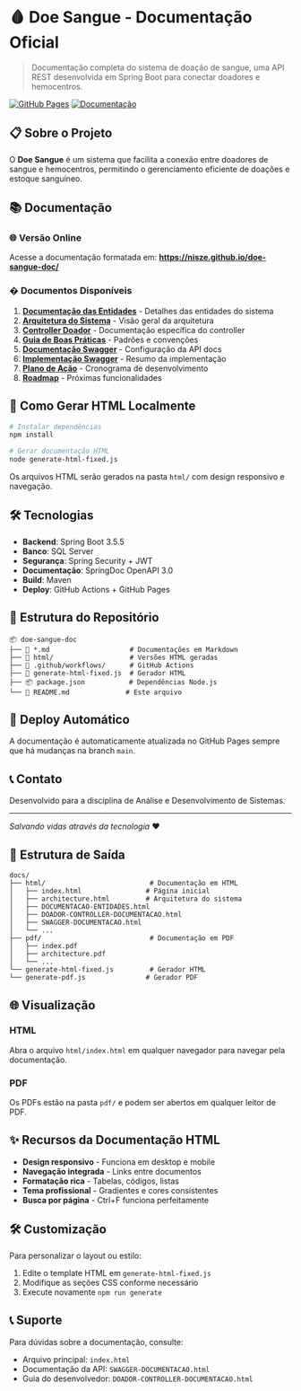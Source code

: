# 🩸 Doe Sangue - Documentação Oficial

> Documentação completa do sistema de doação de sangue, uma API REST desenvolvida em Spring Boot para conectar doadores e hemocentros.

[![GitHub Pages](https://img.shields.io/badge/GitHub-Pages-brightgreen?style=for-the-badge&logo=github)](https://nisze.github.io/doe-sangue-doc/)
[![Documentação](https://img.shields.io/badge/Docs-Online-blue?style=for-the-badge&logo=readthedocs)](https://nisze.github.io/doe-sangue-doc/)

## 📋 Sobre o Projeto

O **Doe Sangue** é um sistema que facilita a conexão entre doadores de sangue e hemocentros, permitindo o gerenciamento eficiente de doações e estoque sanguíneo.

## 📚 Documentação

### 🌐 Versão Online
Acesse a documentação formatada em: **https://nisze.github.io/doe-sangue-doc/**

### � Documentos Disponíveis

1. **[Documentação das Entidades](DOCUMENTACAO-ENTIDADES.md)** - Detalhes das entidades do sistema
2. **[Arquitetura do Sistema](architecture.md)** - Visão geral da arquitetura
3. **[Controller Doador](DOADOR-CONTROLLER-DOCUMENTACAO.md)** - Documentação específica do controller
4. **[Guia de Boas Práticas](GUIA-CONTROLLER-BOAS-PRATICAS.md)** - Padrões e convenções
5. **[Documentação Swagger](SWAGGER-DOCUMENTACAO.md)** - Configuração da API docs
6. **[Implementação Swagger](SWAGGER-RESUMO-IMPLEMENTACAO.md)** - Resumo da implementação
7. **[Plano de Ação](PLANO-ACAO-SEMANAL.md)** - Cronograma de desenvolvimento
8. **[Roadmap](ROADMAP-PROXIMOS-PASSOS.md)** - Próximas funcionalidades

## 🚀 Como Gerar HTML Localmente

```bash
# Instalar dependências
npm install

# Gerar documentação HTML
node generate-html-fixed.js
```

Os arquivos HTML serão gerados na pasta `html/` com design responsivo e navegação.

## 🛠️ Tecnologias

- **Backend**: Spring Boot 3.5.5
- **Banco**: SQL Server
- **Segurança**: Spring Security + JWT
- **Documentação**: SpringDoc OpenAPI 3.0
- **Build**: Maven
- **Deploy**: GitHub Actions + GitHub Pages

## 📁 Estrutura do Repositório

```
📦 doe-sangue-doc
├── 📄 *.md                    # Documentações em Markdown
├── 📂 html/                   # Versões HTML geradas
├── 📂 .github/workflows/      # GitHub Actions
├── 🔧 generate-html-fixed.js  # Gerador HTML
├── 📦 package.json           # Dependências Node.js
└── 📖 README.md              # Este arquivo
```

## 🔄 Deploy Automático

A documentação é automaticamente atualizada no GitHub Pages sempre que há mudanças na branch `main`.

## 📞 Contato

Desenvolvido para a disciplina de Análise e Desenvolvimento de Sistemas.

---
*Salvando vidas através da tecnologia* ❤️

## 📁 Estrutura de Saída

```
docs/
├── html/                          # Documentação em HTML
│   ├── index.html                # Página inicial
│   ├── architecture.html         # Arquitetura do sistema
│   ├── DOCUMENTACAO-ENTIDADES.html
│   ├── DOADOR-CONTROLLER-DOCUMENTACAO.html
│   ├── SWAGGER-DOCUMENTACAO.html
│   └── ...
├── pdf/                           # Documentação em PDF
│   ├── index.pdf
│   ├── architecture.pdf
│   └── ...
└── generate-html-fixed.js         # Gerador HTML
└── generate-pdf.js               # Gerador PDF
```

## 🌐 Visualização

### HTML
Abra o arquivo `html/index.html` em qualquer navegador para navegar pela documentação.

### PDF
Os PDFs estão na pasta `pdf/` e podem ser abertos em qualquer leitor de PDF.

## ✨ Recursos da Documentação HTML

- **Design responsivo** - Funciona em desktop e mobile
- **Navegação integrada** - Links entre documentos
- **Formatação rica** - Tabelas, códigos, listas
- **Tema profissional** - Gradientes e cores consistentes
- **Busca por página** - Ctrl+F funciona perfeitamente

## 🛠️ Customização

Para personalizar o layout ou estilo:

1. Edite o template HTML em `generate-html-fixed.js`
2. Modifique as seções CSS conforme necessário
3. Execute novamente `npm run generate`

## 📞 Suporte

Para dúvidas sobre a documentação, consulte:
- Arquivo principal: `index.html`
- Documentação da API: `SWAGGER-DOCUMENTACAO.html`
- Guia do desenvolvedor: `DOADOR-CONTROLLER-DOCUMENTACAO.html`
